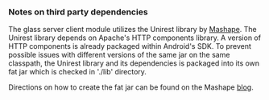 ### Notes on third party dependencies

The glass server client module utilizes the Unirest library by
[Mashape](http://unirest.io). The Unirest library depends on
Apache's HTTP components library. A version of HTTP components is already 
packaged within Android's SDK. To prevent possible issues with different versions
of the same jar on the same classpath, the Unirest library and its dependencies
is packaged into its own fat jar which is checked in './lib' directory.

Directions on how to create the fat jar can be found on the Mashape 
[blog](http://blog.mashape.com/using-unirest-java-for-your-android-projects/).